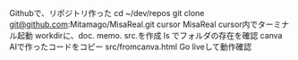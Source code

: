 Githubで、リポジトリ作った
cd ~/dev/repos
git clone git@github.com:Mitamago/MisaReal.git
cursor MisaReal
cursor内でターミナル起動
workdirに、doc. memo. src.を作成
ls でフォルダの存在を確認
canva AIで作ったコードをコピー
src/fromcanva.html
Go liveして動作確認
